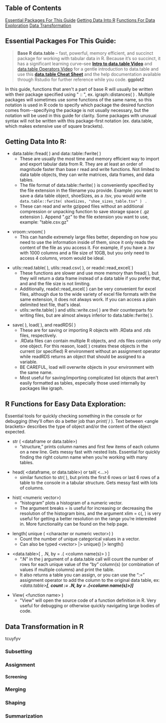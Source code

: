 ## Table of Contents
[Essential Packages For This Guide](#)
[Getting Data Into R](#)
[Functions For Data Exploration]()
[Data Transformation](#Data-Transformation-in-R)

## Essential Packages For This Guide:

>**Base R**
> **data.table** – fast, powerful, memory efficient, and succinct package for working with tabular data in R. Because it’s so succinct, it has a significant learning curve–see **[Intro to data.table Video](https://www.youtube.com/watch?v=uueVddWwbkk)** and [data.table Operators Video](https://www.youtube.com/watch?v=x6ufCO7H9pY) for a gentle introduction to data.table and use this **[data.table Cheat Sheet](https://res.cloudinary.com/dyd911kmh/image/upload/v1653830846/Marketing/Blog/data_table_cheat_sheet.pdf)** and the help documentation available through Rstudio for further reference while you code.
> **ggplot2**  

In this guide, functions that aren't a part of base R will usually be written with their package specified using " :: ", ex.  igraph::distances( ) . Multiple packages will sometimes use some functions of the same name, so this notation is used in R code to specify which package the desired function comes from--specifying the package is not usually necessary, but the notation will be used in this guide for clarity. Some packages with unusual syntax will not be written with this package-first notation (ex. data.table, which makes extensive use of square brackets).   


## Getting Data Into R:

* data.table::fread( ) and data::table::fwrite( ) 
	- These are usually the most time and memory efficient way to import and export tabular data from R. They are at least an order of magnitude faster than base r read and write functions. Not limited to data table objects, they can write matrices, data frames, and data tables.
	-  The file format of data.table::fwrite( ) is conveniently specified by the file extension in the filename you provide. Example: you want to save a data table object, shoeSizes, as a .tsv, you would write  ```data.table::fwrite( shoeSizes, "shoe_sizes_table.tsv" ) ```  .
	- These can read and write gzipped files without an additional compression or unpacking function to save storage space ( .gz extension ). Append ".gz" to the file extension you want to use, example: "table.csv.gz"

- vroom::vroom( ) 
	* This can handle extremely large files better, depending on how you need to use the information inside of them, since it only reads the content of the file as you access it. For example, if you have a .tsv with 1000 columns and a file size of 10GB, but you only need to access 4 columns, vroom would be ideal. 

* utils::read.table( ), utils::read.csv( ), or readxl::read_excel( )
	* These functions are slower and use more memory than fread( ), but they will return a data frame instead of a data table if you prefer that, and and the file size is not limiting. 
	* Additionally, readxl::read_excel( ) can be very convenient for excel files, although due to the wide variety of excel file formats with the same extension, it does not always work. If you can access a plain delimited text file, that's ideal.
	* utils::write.table( ) and utils::write.csv( ) are their counterparts for writing files, but are almost always inferior to data.table::fwrite( ).

- save( ), load( ), and readRDS( )
	* These are for saving or importing R objects with .RData and .rds files, respectively. 
	* .RData files can contain multiple R objects, and .rds files contain only one object. For this reason, load( ) creates these objects in the current (or specified) R environment without an assignment operator while readRDS returns an object that should be assigned to a variable.
	* BE CAREFUL, load will overwrite objects in your environment with the same name. 
	* Most useful for saving/importing complicated list objects that aren't easily formatted as tables, especially those used internally by packages like igraph. 

## R Functions for Easy Data Exploration:
Essential tools for quickly checking something in the console or for debugging (they’ll often do a better job than _print( )_ ). Text between \<angle brackets> describes the type of object and/or the content of the object expected. 

* str ( \<dataframe or data.table>)
	- “structure,” prints column names and first few items of each column on a new line. Gets messy fast with nested lists. Essential for quickly finding the right column name when you’re working with many tables. 


- head( <dataframe, or data.table>)  or  tail( <...>)
	- similar function to str( ), but prints the first 6 rows or last 6 rows of a table to the console in a tabular structure. Gets messy fast with lots of columns. 


* hist( \<numeric vector>)
	- “histogram” plots a histogram of a numeric vector.
	- The argument breaks = <numberofbins> is useful for increasing or decreasing the resolution of the histogram bins, and the argument xlim = c(<lowerxlim>, <upperxlim>) is very useful for getting a better resolution on the range you’re interested in. More functionality can be found on the help page.   

- length( unique ( \<character or numeric vector>) )
	- Count the number of unique categorical values in a vector.
	- Can also be typed \<vector> |> unique() |> length()

*  \<data.table>[ , .N, by = .( \<column name(s)> ) ]
	- “.N” in the j argument of a data.table call will count the number of rows for each unique value  of the “by” column(s) (or combination of values if multiple columns) and print the table.
	- It also returns a table you can assign, or you can use the “:=” assignment operator to add the column to the original data table, ex: _<data.table>__**[**__,_ _**count :=**_ _**.N**__, by = .(<column name(s)>)__**]**_

- View( \<function name> )
	- "View" will open the source code of a function definition in R. Very useful for debugging or otherwise quickly navigating large bodies of code.


## Data Transformation in R
tcuyfyv
### Subsetting

### Assignment
#### Screening

### Merging

### Shaping

### Summarization



